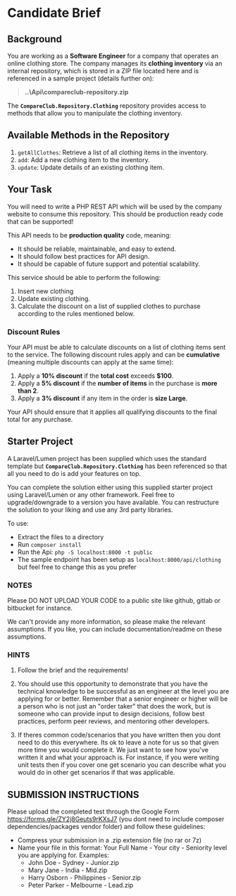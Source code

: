 # Candidate Brief

## Background

You are working as a **Software Engineer** for a company that operates an online clothing store. The company manages its **clothing inventory** via an internal repository, which is stored in a ZIP file located here and is referenced in a sample project (details further on):

> **..\Api\compareclub-repository.zip**

The **`CompareClub.Repository.Clothing`** repository provides access to methods that allow you to manipulate the clothing inventory.

## Available Methods in the Repository

1. `getAllClothes`: Retrieve a list of all clothing items in the inventory.
2. `add`: Add a new clothing item to the inventory.
3. `update`: Update details of an existing clothing item.

## Your Task

You will need to write a PHP REST API which will be used by the company website to consume this repository. This should be production ready code that can be supported!

This API needs to be **production quality** code, meaning:

- It should be reliable, maintainable, and easy to extend.
- It should follow best practices for API design.
- It should be capable of future support and potential scalability.

This service should be able to perform the following:

1. Insert new clothing
2. Update existing clothing.
3. Calculate the discount on a list of supplied clothes to purchase according to the rules mentioned below.

### Discount Rules

Your API must be able to calculate discounts on a list of clothing items sent to the service. The following discount rules apply and can be **cumulative** (meaning multiple discounts can apply at the same time):

1. Apply a **10% discount** if the **total cost** exceeds **$100**.
2. Apply a **5% discount** if the **number of items** in the purchase is **more than 2**.
3. Apply a **3% discount** if any item in the order is **size Large**.

Your API should ensure that it applies all qualifying discounts to the final total for any purchase.

## Starter Project

A Laravel/Lumen project has been supplied which uses the standard template but **`CompareClub.Repository.Clothing`** has been referenced so that all you need to do is add your features on top. 

You can complete the solution either using this supplied starter project using Laravel/Lumen or any other framework. Feel free to upgrade/downgrade to a version you have available. You can restructure the solution to your liking and use any 3rd party libraries.

To use:

- Extract the files to a directory
- Run `composer install`
- Run the Api: `php -S localhost:8000 -t public`
- The sample endpoint has been setup as `localhost:8000/api/clothing` but feel free to change this as you prefer

### NOTES

Please DO NOT UPLOAD YOUR CODE to a public site like github, gitlab or bitbucket for instance.

We can't provide any more information, so please make the relevant assumptions. 
If you like, you can include documentation/readme on these assumptions.

### HINTS

1. Follow the brief and the requirements!

2. You should use this opportunity to demonstrate that you have the technical knowledge to be successful as an engineer at the level you are applying for or better.
Remember that a senior engineer or higher will be a person who is not just an "order taker" that does the work, but is someone who can provide input to design decisions, follow best practices, perform peer reviews, and mentoring other developers.

3. If theres common code/scenarios that you have written then you dont need to do this everywhere. Its ok to leave a note for us so that given more time
you would complete it. We just want to see how you've written it and what your approach is. For instance, if you were writing unit tests then if you cover
one get scenario you can describe what you would do in other get scenarios if that was applicable.

## SUBMISSION INSTRUCTIONS

Please upload the completed test through the Google Form https://forms.gle/ZY2j8Geuts9rKXsJ7 (you dont need to include composer dependencies/packages vendor folder) and follow these guidelines:

- Compress your submission in a .zip extension file (no rar or 7z)
- Name your file in this format: Your Full Name - Your city - Seniority level you are applying for. Examples:
  - John Doe - Sydney - Junior.zip
  - Mary Jane - India - Mid.zip
  - Harry Osborn - Philippines - Senior.zip 
  - Peter Parker - Melbourne - Lead.zip